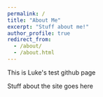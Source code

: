 ```yaml
---
permalink: /
title: "About Me"
excerpt: "Stuff about me!"
author_profile: true
redirect_from: 
  - /about/
  - /about.html
---
```


This is Luke's test github page

Stuff about the site goes here
